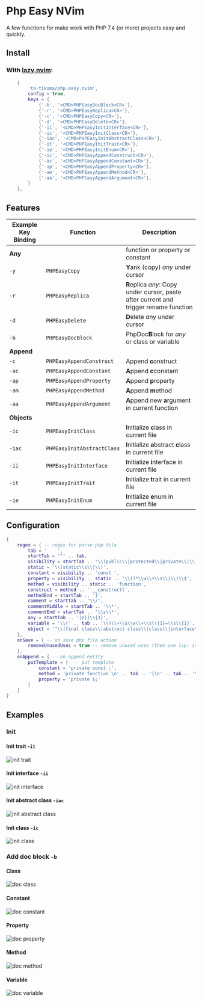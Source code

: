 # Php Easy NVim

A few functions for make work with PHP 7.4 (or more) projects easy and quickly.

## Install

### With [lazy.nvim](https://github.com/folke/lazy.nvim/): 
```lua
    {
        'ta-tikoma/php.easy.nvim',
        config = true,
        keys = {
            {'-b', '<CMD>PHPEasyDocBlock<CR>'},
            {'-r', '<CMD>PHPEasyReplica<CR>'},
            {'-c', '<CMD>PHPEasyCopy<CR>'},
            {'-d', '<CMD>PHPEasyDelete<CR>'},
            {'-ii', '<CMD>PHPEasyInitInterface<CR>'},
            {'-ic', '<CMD>PHPEasyInitClass<CR>'},
            {'-iac', '<CMD>PHPEasyInitAbstractClass<CR>'},
            {'-it', '<CMD>PHPEasyInitTrait<CR>'},
            {'-ie', '<CMD>PHPEasyInitEnum<CR>'},
            {'-ic', '<CMD>PHPEasyAppendConstruct<CR>'},
            {'-ac', '<CMD>PHPEasyAppendConstant<CR>'},
            {'-ap', '<CMD>PHPEasyAppendProperty<CR>'},
            {'-am', '<CMD>PHPEasyAppendMethod<CR>'},
            {'-aa', '<CMD>PHPEasyAppendArgument<CR>'},
        }
    },
```

## Features

| Example Key Binding | Function  | Description |
| --- | --- | --- |
| **Any**        |                            | function or property or constant |
| `-y`           | `PHPEasyCopy`              | **Y**ank (copy) *any* under cursor |
| `-r`           | `PHPEasyReplica`           | **R**eplica *any*: Copy under cursor, paste after current and trigger rename function |
| `-d`           | `PHPEasyDelete`            | **D**elete *any* under cursor |
| `-b`           | `PHPEasyDocBlock`          | PhpDoc**B**lock for *any* or class or variable |
| **Append**     | | |
| `-c`           | `PHPEasyAppendConstruct`   | Append **c**onstruct |
| `-ac`          | `PHPEasyAppendConstant`    | **A**ppend **c**constant |
| `-ap`          | `PHPEasyAppendProperty`    | **A**ppend **p**roperty |
| `-am`          | `PHPEasyAppendMethod`      | **A**ppend **m**ethod |
| `-aa`          | `PHPEasyAppendArgument`    | **A**ppend new **a**rgument in current function |
| **Objects**    | | |
| `-ic`          | `PHPEasyInitClass`         | **I**nitialize **c**lass in current file |
| `-iac`         | `PHPEasyInitAbstractClass` | **I**nitialize **a**bstract **c**lass in current file |
| `-ii`          | `PHPEasyInitInterface`     | **I**nitialize **i**nterface in current file |
| `-it`          | `PHPEasyInitTrait`         | **I**nitialize **t**rait in current file |
| `-ie`          | `PHPEasyInitEnum`          | **I**nitialize **e**num in current file |

## Configuration

```lua
{
    regex = { -- regex for parse php file
        tab = '    ',
        startTab = '^' .. tab,
        visibility = startTab .. '\\(public\\|protected\\|private\\|\\)\\s\\{1}',
        static = '\\(static\\s\\|\\)',
        constant = visibility .. 'const ',
        property = visibility .. static .. '\\(?*\\w\\+\\s\\|\\)\\$',
        method = visibility .. static .. 'function',
        construct = method .. ' __construct(',
        methodEnd = startTab .. '}',
        comment = startTab .. '\\/',
        commentMiddle = startTab .. '\\*',
        commentEnd = startTab .. '\\s\\*',
        any = startTab .. '[p}]\\{1}',
        variable = '\\(' .. tab .. '\\)\\+\\$\\w\\+\\s\\{1}=\\s\\{1}',
        object = '^\\(final class\\|abstract class\\|class\\|interface\\|trait\\|enum\\)\\s\\{1}',
    },
    onSave = { -- on save php file action
        removeUnusedUses = true -- remove unused uses (then use lsp: intelephense)
    },
    onAppend = { -- on append entity
        putTemplate = {  -- put template
            constant = 'private const ;',
            method = 'private function \n' .. tab .. '{\n' .. tab .. '\n' .. tab .. '}',
            property = 'private $;'
        }
    }
}

```

## Examples

### Init

#### Init trait `-it`
![init trait](https://raw.githubusercontent.com/ta-tikoma/php.easy.vim/with-examples/example/init/trait.gif)

#### Init interface `-ii`
![init interface](https://raw.githubusercontent.com/ta-tikoma/php.easy.vim/with-examples/example/init/interface.gif)

#### Init abstract class `-iac`
![init abstract class](https://raw.githubusercontent.com/ta-tikoma/php.easy.vim/with-examples/example/init/abstract-class.gif)

#### Init class `-ic`
![init class](https://raw.githubusercontent.com/ta-tikoma/php.easy.vim/with-examples/example/init/class.gif)

### Add doc block `-b`

#### Class
![doc class](https://raw.githubusercontent.com/ta-tikoma/php.easy.vim/with-examples/example/doc/class.gif)

#### Constant
![doc constant](https://raw.githubusercontent.com/ta-tikoma/php.easy.vim/with-examples/example/doc/constant.gif)

#### Property
![doc property](https://raw.githubusercontent.com/ta-tikoma/php.easy.vim/with-examples/example/doc/property.gif)

#### Method
![doc method](https://raw.githubusercontent.com/ta-tikoma/php.easy.vim/with-examples/example/doc/method.gif)

#### Variable
![doc variable](https://raw.githubusercontent.com/ta-tikoma/php.easy.vim/with-examples/example/doc/variable.gif)
